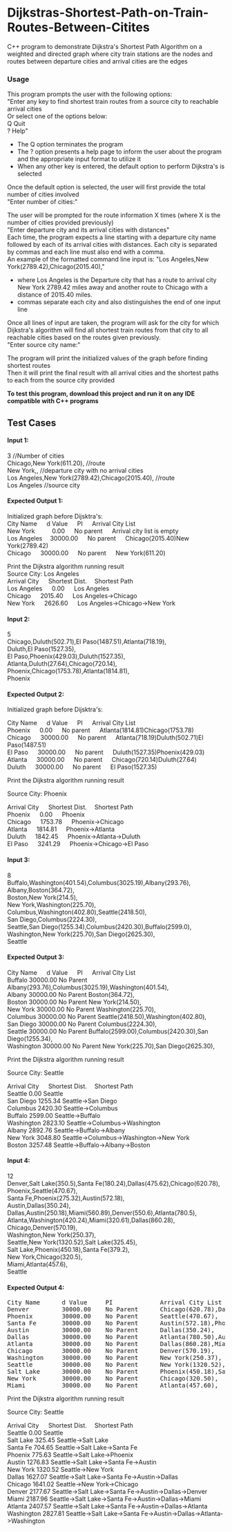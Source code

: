 # Dijkstras-Shortest-Path-on-Train-Routes-Between-Citites
C++ program to demonstrate Dijkstra's Shortest Path Algorithm on a weighted and directed graph where city train stations are the nodes and routes between departure cities and arrival cities are the edges

### Usage
This program prompts the user with the following options: <br/>
  "Enter any key to find shortest train routes from a source city to reachable arrival cities <br/>
  Or select one of the options below: <br/>
  Q Quit <br/>
  ? Help" <br/>
  
- The Q option terminates the program <br/>
- The ? option presents a help page to inform the user about the program and the appropriate input format to utilize it <br/>
- When any other key is entered, the default option to perform Dijkstra's is selected  <br/>

Once the default option is selected, the user will first provide the total number of cities involved <br/>
  "Enter number of cities:"
  
The user will be prompted for the route information X times (where X is the number of cities provided previously) <br/>
  "Enter departure city and its arrival cities with distances" <br/>
 Each time, the program expects a line starting with a departure city name followed by each of its arrival cities with distances. 
 Each city is separated by commas and each line must also end with a comma. <br/>
 An example of the formatted command line input is: 
   "Los Angeles,New York(2789.42),Chicago(2015.40),"
  - where Los Angeles is the Departure city that has a route to arrival city New York 2789.42 miles away and another route to Chicago with a distance of 2015.40 miles.
  - commas separate each city and also distinguishes the end of one input line  <br/>
 
 Once all lines of input are taken, the program will ask for the city for which Dijkstra's algorithm will find all shortest train routes from that city to all reachable cities based on the routes given previously. <br/>
 "Enter source city name:" <br/>
 
The program will print the initialized values of the graph before finding shortest routes <br/>
Then it will print the final result with all arrival cities and the shortest paths to each from the source city provided



**To test this program, download this project and run it on any IDE compatible with C++ programs**

## Test Cases
#### Input 1:<br/>
3 //Number of cities <br/>
Chicago,New York(611.20), //route <br/>
New York,, //departure city with no arrival cities <br/>
Los Angeles,New York(2789.42),Chicago(2015.40), //route <br/>
Los Angeles //source city <br/>

#### Expected Output 1:<br/>
Initialized graph before Dijsktra's:<br/>
City Name  &emsp;     d Value &emsp;     PI     &emsp;        Arrival City List<br/>
New York   &emsp; &emsp; 0.00    &emsp;     No parent &emsp;     Arrival city list is empty<br/>
Los Angeles&emsp;     30000.00  &emsp;   No parent  &emsp;    Chicago(2015.40)New York(2789.42)<br/>
Chicago  &emsp;       30000.00  &emsp;   No parent   &emsp;   New York(611.20)<br/>

Print the Dijkstra algorithm running result<br/>
Source City: Los Angeles<br/>
Arrival City &emsp; Shortest Dist. &emsp;Shortest Path <br/>
Los Angeles &emsp;  0.00   &emsp;        Los Angeles<br/>
Chicago    &emsp;   2015.40    &emsp;    Los Angeles->Chicago<br/>
New York   &emsp;   2626.60    &emsp;    Los Angeles->Chicago->New York<br/>

#### Input 2:<br/>
5 <br/>
Chicago,Duluth(502.71),El Paso(1487.51),Atlanta(718.19), <br/>
Duluth,El Paso(1527.35), <br/>
El Paso,Phoenix(429.03),Duluth(1527.35),<br/>
Atlanta,Duluth(27.64),Chicago(720.14),<br/>
Phoenix,Chicago(1753.78),Atlanta(1814.81),<br/>
Phoenix<br/>
 
#### Expected Output 2:<br/>
Initialized graph before Dijsktra's:<br/>

City Name  &emsp;     d Value &emsp;     PI     &emsp;        Arrival City List<br/>
Phoenix   &emsp;      0.00     &emsp;    No parent   &emsp;    Atlanta(1814.81)Chicago(1753.78)<br/>
Chicago  &emsp;       30000.00  &emsp;   No parent   &emsp;    Atlanta(718.19)Duluth(502.71)El Paso(1487.51)<br/>
El Paso   &emsp;      30000.00  &emsp;   No parent   &emsp;    Duluth(1527.35)Phoenix(429.03)<br/>
Atlanta   &emsp;      30000.00   &emsp;  No parent   &emsp;    Chicago(720.14)Duluth(27.64)<br/>
Duluth    &emsp;      30000.00  &emsp;   No parent     &emsp;  El Paso(1527.35)<br/>

Print the Dijkstra algorithm running result<br/>

Source City: Phoenix<br/>

Arrival City &emsp; Shortest Dist. &emsp;Shortest Path <br/>
Phoenix &emsp;        0.00    &emsp;        Phoenix<br/>
Chicago  &emsp;       1753.78  &emsp;       Phoenix->Chicago<br/>
Atlanta  &emsp;       1814.81  &emsp;       Phoenix->Atlanta<br/>
Duluth  &emsp;        1842.45  &emsp;       Phoenix->Atlanta->Duluth<br/>
El Paso   &emsp;      3241.29   &emsp;      Phoenix->Chicago->El Paso<br/>

#### Input 3: <br/>
8<br/>
Buffalo,Washington(401.54),Columbus(3025.19),Albany(293.76),<br/>
Albany,Boston(364.72),<br/>
Boston,New York(214.5),<br/>
New York,Washington(225.70),<br/>
Columbus,Washington(402.80),Seattle(2418.50),<br/>
San Diego,Columbus(2224.30),<br/>
Seattle,San Diego(1255.34),Columbus(2420.30),Buffalo(2599.0),<br/>
Washington,New York(225.70),San Diego(2625.30),<br/>
Seattle<br/>

#### Expected Output 3:<br/>
City Name  &emsp;     d Value &emsp;     PI     &emsp;        Arrival City List<br/>
Buffalo        30000.00    No Parent      Albany(293.76),Columbus(3025.19),Washington(401.54),<br/>
Albany         30000.00    No Parent      Boston(364.72),<br/>
Boston         30000.00    No Parent      New York(214.50),<br/>
New York       30000.00    No Parent      Washington(225.70),<br/>
Columbus       30000.00    No Parent      Seattle(2418.50),Washington(402.80),<br/>
San Diego      30000.00    No Parent      Columbus(2224.30),<br/>
Seattle        30000.00    No Parent      Buffalo(2599.00),Columbus(2420.30),San Diego(1255.34),<br/>
Washington     30000.00    No Parent      New York(225.70),San Diego(2625.30),<br/>

Print the Dijkstra algorithm running result<br/>

Source City: Seattle<br/>

Arrival City &emsp; Shortest Dist. &emsp;Shortest Path <br/>
Seattle        0.00           Seattle<br/>
San Diego      1255.34        Seattle->San Diego<br/>
Columbus       2420.30        Seattle->Columbus<br/>
Buffalo        2599.00        Seattle->Buffalo<br/>
Washington     2823.10        Seattle->Columbus->Washington<br/>
Albany         2892.76        Seattle->Buffalo->Albany<br/>
New York       3048.80        Seattle->Columbus->Washington->New York<br/>
Boston         3257.48        Seattle->Buffalo->Albany->Boston<br/>


#### Input 4: <br/>
12<br/>
Denver,Salt Lake(350.5),Santa Fe(180.24),Dallas(475.62),Chicago(620.78),<br/>
Phoenix,Seattle(470.67),<br/>
Santa Fe,Phoenix(275.32),Austin(572.18),<br/>
Austin,Dallas(350.24),<br/>
Dallas,Austin(250.18),Miami(560.89),Denver(550.6),Atlanta(780.5),<br/>
Atlanta,Washington(420.24),Miami(320.61),Dallas(860.28),<br/>
Chicago,Denver(570.19),<br/>
Washington,New York(250.37),<br/>
Seattle,New York(1320.52),Salt Lake(325.45),<br/>
Salt Lake,Phoenix(450.18),Santa Fe(379.2),<br/>
New York,Chicago(320.5),<br/>
Miami,Atlanta(457.6),<br/>
Seattle<br/>

#### Expected Output 4:<br/>
<pre>
City Name      d Value     PI             Arrival City List
Denver         30000.00    No Parent      Chicago(620.78),Dallas(475.62),Salt Lake(350.50),Santa Fe(180.24),
Phoenix        30000.00    No Parent      Seattle(470.67),
Santa Fe       30000.00    No Parent      Austin(572.18),Phoenix(275.32),
Austin         30000.00    No Parent      Dallas(350.24),
Dallas         30000.00    No Parent      Atlanta(780.50),Austin(250.18),Denver(550.60),Miami(560.89),
Atlanta        30000.00    No Parent      Dallas(860.28),Miami(320.61),Washington(420.24),
Chicago        30000.00    No Parent      Denver(570.19),
Washington     30000.00    No Parent      New York(250.37),
Seattle        30000.00    No Parent      New York(1320.52),Salt Lake(325.45),
Salt Lake      30000.00    No Parent      Phoenix(450.18),Santa Fe(379.20),
New York       30000.00    No Parent      Chicago(320.50),
Miami          30000.00    No Parent      Atlanta(457.60),
</pre>
Print the Dijkstra algorithm running result<br/>

Source City: Seattle<br/>

Arrival City &emsp; Shortest Dist. &emsp;Shortest Path <br/>
Seattle        0.00           Seattle<br/>
Salt Lake      325.45         Seattle->Salt Lake<br/>
Santa Fe       704.65         Seattle->Salt Lake->Santa Fe<br/>
Phoenix        775.63         Seattle->Salt Lake->Phoenix<br/>
Austin         1276.83        Seattle->Salt Lake->Santa Fe->Austin<br/>
New York       1320.52        Seattle->New York<br/>
Dallas         1627.07        Seattle->Salt Lake->Santa Fe->Austin->Dallas<br/>
Chicago        1641.02        Seattle->New York->Chicago<br/>
Denver         2177.67        Seattle->Salt Lake->Santa Fe->Austin->Dallas->Denver<br/>
Miami          2187.96        Seattle->Salt Lake->Santa Fe->Austin->Dallas->Miami<br/>
Atlanta        2407.57        Seattle->Salt Lake->Santa Fe->Austin->Dallas->Atlanta<br/>
Washington     2827.81        Seattle->Salt Lake->Santa Fe->Austin->Dallas->Atlanta->Washington<br/>

